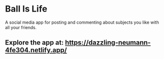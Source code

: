 # Ball Is Life
A social media app for posting and commenting about subjects you like with all your friends.

## Explore the app at: https://dazzling-neumann-4fe304.netlify.app/
